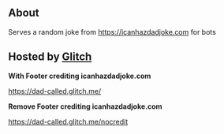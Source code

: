 
## About
Serves a random joke from https://icanhazdadjoke.com for bots



## Hosted by [Glitch](https://glitch.com/)

**With Footer crediting icanhazdadjoke.com**

https://dad-called.glitch.me/


**Remove Footer crediting icanhazdadjoke.com**

https://dad-called.glitch.me/nocredit
